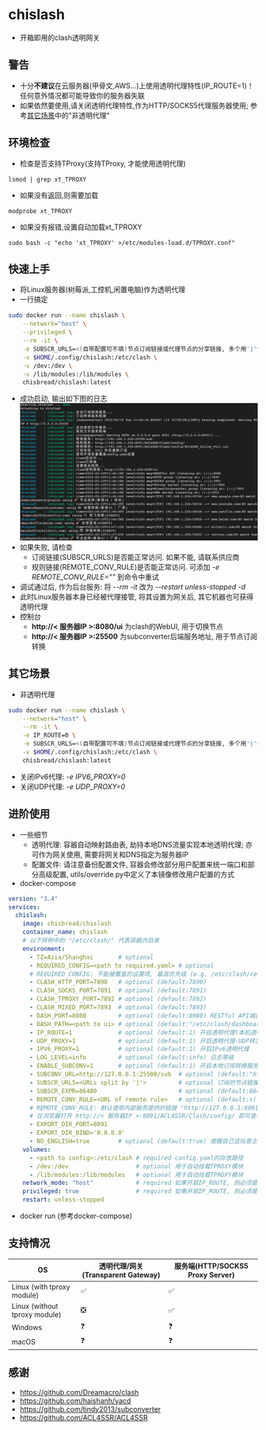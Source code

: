 # chislash
- 开箱即用的clash透明网关

## 警告
- 十分**不建议**在云服务器(甲骨文,AWS...)上使用透明代理特性(IP_ROUTE=1)！ 任何意外情况都可能导致你的服务器失联
- 如果依然要使用,请关闭透明代理特性,作为HTTP/SOCKS5代理服务器使用; 参考[其它场景](#其它场景)中的"非透明代理"
## 环境检查
- 检查是否支持TProxy(支持TProxy, 才能使用透明代理)
```
lsmod | grep xt_TPROXY
```
- 如果没有返回,则需要加载
```
modprobe xt_TPROXY
``` 
- 如果没有报错,设置自动加载xt_TPROXY
```
sudo bash -c "echo 'xt_TPROXY' >/etc/modules-load.d/TPROXY.conf"
```
## 快速上手
- 将Linux服务器(树莓派,工控机,闲置电脑)作为透明代理
- 一行搞定
```bash
sudo docker run --name chislash \
    --network="host" \
    --privileged \
    --rm -it \
    -e SUBSCR_URLS=<(自带配置可不填)节点订阅链接或代理节点的分享链接, 多个用'|'分隔> \
    -v $HOME/.config/chislash:/etc/clash \
    -v /dev:/dev \
    -v /lib/modules:/lib/modules \
    chisbread/chislash:latest
```
- 成功启动, 输出如下图的日志
![quickstart](https://github.com/ChisBread/chislash/raw/master/images/quickstart.png)
- 如果失败, 请检查
  - 订阅链接(SUBSCR_URLS)是否能正常访问. 如果不能, 请联系供应商
  - 规则链接(REMOTE_CONV_RULE)是否能正常访问. 可添加 *-e REMOTE_CONV_RULE=""* 到命令中重试
- 调试通过后, 作为后台服务: 将 *--rm -it* 改为 *--restart unless-stopped -d*
- 此时Linux服务器本身已经被代理接管, 将其设置为网关后, 其它机器也可获得透明代理
- 控制台
  - **http://< 服务器IP >:8080/ui**  为clash的WebUI, 用于切换节点
  - **http://< 服务器IP >:25500** 为subconverter后端服务地址, 用于节点订阅转换
## 其它场景
- 非透明代理
```bash
sudo docker run --name chislash \
    --network="host" \
    --rm -it \
    -e IP_ROUTE=0 \
    -e SUBSCR_URLS=<(自带配置可不填)节点订阅链接或代理节点的分享链接, 多个用'|'分隔> \
    -v $HOME/.config/chislash:/etc/clash \
    chisbread/chislash:latest
```
- 关闭IPv6代理: *-e IPV6_PROXY=0*
- 关闭UDP代理: *-e UDP_PROXY=0*
## 进阶使用
- 一些细节
  - 透明代理: 容器自动映射路由表, 劫持本地DNS流量实现本地透明代理; 亦可作为网关使用, 需要将网关和DNS指定为服务器IP
  - 配置文件: 请注意备份配置文件, 容器会修改部分用户配置来统一端口和部分高级配置, utils/override.py中定义了本镜像修改用户配置的方式
- docker-compose
```yaml
version: "3.4"
services:
  chislash:
    image: chisbread/chislash
    container_name: chislash
    # 以下样例中的 "/etc/clash/" 代表容器内目录
    environment:
      - TZ=Asia/Shanghai       # optional
      - REQUIRED_CONFIG=<path to required.yaml> # optional 
      # REQUIRED_CONFIG: 不能被覆盖的设置项, 最高优先级 (e.g. /etc/clash/required.yaml)
      - CLASH_HTTP_PORT=7890   # optional (default:7890)
      - CLASH_SOCKS_PORT=7891  # optional (default:7891)
      - CLASH_TPROXY_PORT=7892 # optional (default:7892)
      - CLASH_MIXED_PORT=7893  # optional (default:7893)
      - DASH_PORT=8080         # optional (default:8080) RESTful API端口(对应WebUI http://IP:8080/ui)
      - DASH_PATH=<path to ui> # optional (default:"/etc/clash/dashboard/public")
      - IP_ROUTE=1             # optional (default:1) 开启透明代理(本机透明代理/作为旁路网关)
      - UDP_PROXY=1            # optional (default:1) 开启透明代理-UDP转发(需要节点支持)
      - IPV6_PROXY=1           # optional (default:1) 开启IPv6透明代理
      - LOG_LEVEL=info         # optional (default:info) 日志等级
      - ENABLE_SUBCONV=1       # optional (default:1) 开启本地订阅转换服务, 指定SUBSCR_URLS, 且没有外部订阅转换服务时, 需要为1
      - SUBCONV_URL=http://127.0.0.1:25500/sub  # optional (default:"http://127.0.0.1:25500/sub") 订阅转换服务地址
      - SUBSCR_URLS=<URLs split by '|'>         # optional 订阅的节点链接, 多个链接用'|'分隔, 会覆盖原有的config.yaml
      - SUBSCR_EXPR=86400                       # optional (default:86400) 订阅过期时间(秒), 下次启动如果过期, 会重新订阅
      - REMOTE_CONV_RULE=<URL of remote rule>   # optional (default:⬇️) 订阅转换规则
      # REMOTE_CONV_RULE: 默认使用内部服务提供的链接 "http://127.0.0.1:8091/ACL4SSR/Clash/config/ACL4SSR_Online_Full.ini"
      # 在浏览器打开 http://< 服务器IP >:8091/ACL4SSR/Clash/config/ 即可查看内部服务支持的规则列表
      - EXPORT_DIR_PORT=8091
      - EXPORT_DIR_BIND='0.0.0.0'
      - NO_ENGLISH=true        # optional (default:true) 提醒自己这玩意主要是国人用
    volumes:
      - <path to config>:/etc/clash # required config.yaml的存放路径
      - /dev:/dev                   # optional 用于自动挂载TPROXY模块
      - /lib/modules:/lib/modules   # optional 用于自动挂载TPROXY模块
    network_mode: "host"            # required 如果开启IP_ROUTE, 则必须是host
    privileged: true                # required 如果开启IP_ROUTE, 则必须是true
    restart: unless-stopped
```
- docker run (参考docker-compose)

## 支持情况

| OS   | 透明代理/网关(Transparent Gateway) | 服务端(HTTP/SOCKS5 Proxy Server)  |
| -------------  |  ------------- |  ------------- |
| Linux (with tproxy module) | ✅  | ✅  |
| Linux (without tproxy module)  | ❎ | ✅  |
| Windows   | ❓ | ❓ |
| macOS   | ❓ | ❓ |

## 感谢
- https://github.com/Dreamacro/clash
- https://github.com/haishanh/yacd
- https://github.com/tindy2013/subconverter
- https://github.com/ACL4SSR/ACL4SSR
